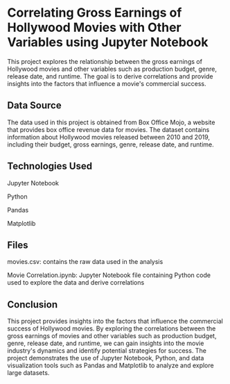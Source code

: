 # Correlating Gross Earnings of Hollywood Movies with Other Variables using Jupyter Notebook

This project explores the relationship between the gross earnings of Hollywood movies and other variables such as production budget, genre, release date, and runtime. The goal is to derive correlations and provide insights into the factors that influence a movie's commercial success.

## Data Source

The data used in this project is obtained from Box Office Mojo, a website that provides box office revenue data for movies. The dataset contains information about Hollywood movies released between 2010 and 2019, including their budget, gross earnings, genre, release date, and runtime.

## Technologies Used

Jupyter Notebook

Python

Pandas

Matplotlib

## Files

movies.csv: contains the raw data used in the analysis

Movie Correlation.ipynb: Jupyter Notebook file containing Python code used to explore the data and derive correlations

## Conclusion

This project provides insights into the factors that influence the commercial success of Hollywood movies. By exploring the correlations between the gross earnings of movies and other variables such as production budget, genre, release date, and runtime, we can gain insights into the movie industry's dynamics and identify potential strategies for success. The project demonstrates the use of Jupyter Notebook, Python, and data visualization tools such as Pandas and Matplotlib to analyze and explore large datasets.





